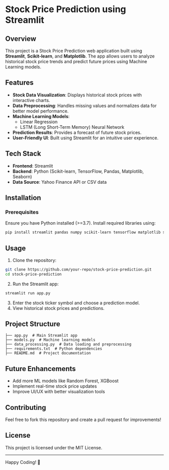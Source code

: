 
# Stock Price Prediction using Streamlit

## Overview
This project is a Stock Price Prediction web application built using **Streamlit**, **Scikit-learn**, and **Matplotlib**. The app allows users to analyze historical stock price trends and predict future prices using Machine Learning models.

## Features
- **Stock Data Visualization**: Displays historical stock prices with interactive charts.
- **Data Preprocessing**: Handles missing values and normalizes data for better model performance.
- **Machine Learning Models**:
  - Linear Regression
  - LSTM (Long Short-Term Memory) Neural Network
- **Prediction Results**: Provides a forecast of future stock prices.
- **User-Friendly UI**: Built using Streamlit for an intuitive user experience.

## Tech Stack
- **Frontend**: Streamlit
- **Backend**: Python (Scikit-learn, TensorFlow, Pandas, Matplotlib, Seaborn)
- **Data Source**: Yahoo Finance API or CSV data

## Installation
### Prerequisites
Ensure you have Python installed (>=3.7). Install required libraries using:
```bash
pip install streamlit pandas numpy scikit-learn tensorflow matplotlib seaborn yfinance
```

## Usage
1. Clone the repository:
```bash
git clone https://github.com/your-repo/stock-price-prediction.git
cd stock-price-prediction
```
2. Run the Streamlit app:
```bash
streamlit run app.py
```
3. Enter the stock ticker symbol and choose a prediction model.
4. View historical stock prices and predictions.

## Project Structure
```
├── app.py  # Main Streamlit app
├── models.py  # Machine learning models
├── data_processing.py  # Data loading and preprocessing
├── requirements.txt  # Python dependencies
├── README.md  # Project documentation
```

## Future Enhancements
- Add more ML models like Random Forest, XGBoost
- Implement real-time stock price updates
- Improve UI/UX with better visualization tools

## Contributing
Feel free to fork this repository and create a pull request for improvements!

## License
This project is licensed under the MIT License.

---
Happy Coding! 🚀


